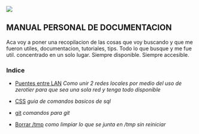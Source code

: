 ![](https://cdn.mos.cms.futurecdn.net/7TXFCATZmDvpfLoBZxpUe4-970-80.jpg.webp)

## MANUAL PERSONAL DE DOCUMENTACION

 Aca voy a poner una recopilacion de las cosas que voy buscando y que me fueron utiles, documentacion, tutoriales, tips. Todo lo que busque y me fue util. concentrado en un solo lugar. Siempre disponible. Siempre accesible.



### Indice

* [Puentes entre LAN](docs/lan-bridge-zerotier.html)
            *Como unir 2 redes locales por medio del uso de zerotier para que sea una sola red y tenga todo disponible*

* [CSS](docs/css.md)
            *guia de comandos basicos de sql*

* [git](docs/git.md)
            *comandos para git*

* [Borrar /tmp](docs/temporales.md)
            *como limpiar lo que se junta en /tmp sin reiniciar*